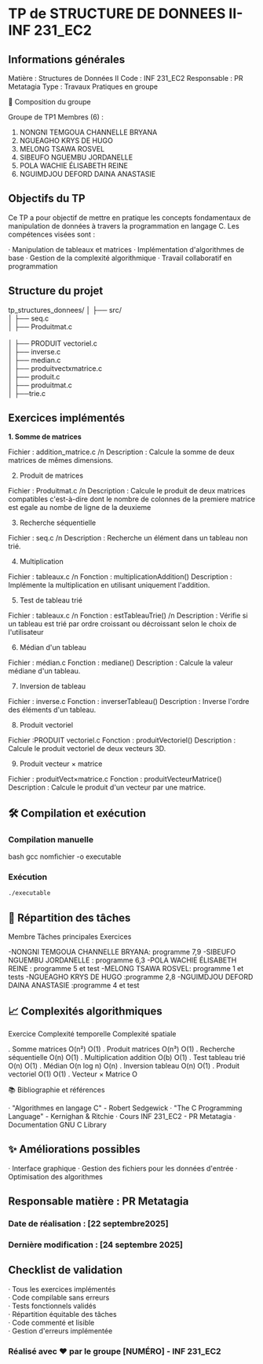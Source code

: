 

# TP de STRUCTURE DE DONNEES II-INF 231_EC2

## Informations générales

Matière : Structures de Données II  Code : INF 231_EC2  Responsable : PR Metatagia  Type : Travaux Pratiques en groupe

👥 Composition du groupe

Groupe de TP1 
Membres (6) :

1. NONGNI TEMGOUA CHANNELLE BRYANA 
2. NGUEAGHO KRYS DE HUGO
3. MELONG TSAWA ROSVEL
4. SIBEUFO NGUEMBU JORDANELLE
5. POLA WACHIE ÉLISABETH REINE
6. NGUIMDJOU DEFORD DAINA ANASTASIE 

## Objectifs du TP

Ce TP a pour objectif de mettre en pratique les concepts fondamentaux de manipulation de données à travers la programmation en langage C. Les compétences visées sont :

· Manipulation de tableaux et matrices
· Implémentation d'algorithmes de base
· Gestion de la complexité algorithmique
· Travail collaboratif en programmation

## Structure du projet


tp_structures_donnees/
│
├── src/ <br>
│   ├── seq.c <br>
│   ├── Produitmat.c <br>   
│   ├── PRODUIT vectoriel.c <br>
│   ├── inverse.c <br>
│   ├── median.c <br>
│   ├── produitvectxmatrice.c <br>
│   ├── produit.c <br>
│   ├── produitmat.c <br>
│   ├──trie.c <br>         

## Exercices implémentés

**1. Somme de matrices**

Fichier : addition_matrice.c  /n Description : Calcule la somme de deux matrices de mêmes dimensions.

2. Produit de matrices

Fichier : Produitmat.c  /n
Description : Calcule le produit de deux matrices compatibles c'est-à-dire dont le nombre de colonnes de la premiere matrice est egale au nombe de ligne de la deuxieme

3. Recherche séquentielle

Fichier : seq.c /n
Description : Recherche un élément dans un tableau non trié.

4. Multiplication 

Fichier : tableaux.c /n
Fonction : multiplicationAddition()
Description : Implémente la multiplication en utilisant uniquement l'addition.

5. Test de tableau trié

Fichier : tableaux.c /n
Fonction : estTableauTrie() /n
Description : Vérifie si un tableau est trié par ordre croissant ou décroissant selon le choix de l'utilisateur 

6. Médian d'un tableau

Fichier : médian.c
Fonction : mediane()
Description : Calcule la valeur médiane d'un tableau.

7. Inversion de tableau

Fichier : inverse.c
Fonction : inverserTableau()
Description : Inverse l'ordre des éléments d'un tableau.

8. Produit vectoriel

Fichier :PRODUIT vectoriel.c
Fonction : produitVectoriel()
Description : Calcule le produit vectoriel de deux vecteurs 3D.

9. Produit vecteur × matrice

Fichier : produitVect×matrice.c
Fonction : produitVecteurMatrice()
Description : Calcule le produit d'un vecteur par une matrice.

## 🛠️ Compilation et exécution

### Compilation manuelle

bash
gcc  nomfichier -o executable



### Exécution

```bash
./executable
```



## 🔧 Répartition des tâches

Membre Tâches principales Exercices

-NONGNI TEMGOUA CHANNELLE BRYANA: programme 7,9
-SIBEUFO NGUEMBU JORDANELLE : programme 6,3 
-POLA WACHIE ÉLISABETH REINE  : programme 5 et test
-MELONG TSAWA ROSVEL: programme 1 et tests 
-NGUEAGHO KRYS DE HUGO :programme 2,8
-NGUIMDJOU DEFORD DAINA ANASTASIE :programme 4 et test 

## 📈 Complexités algorithmiques


Exercice Complexité temporelle Complexité spatiale

. Somme matrices O(n²) O(1)
. Produit matrices O(n³) O(1)
. Recherche séquentielle O(n) O(1)
. Multiplication addition O(b) O(1)
. Test tableau trié O(n) O(1)
. Médian O(n log n) O(n)
. Inversion tableau O(n) O(1)
. Produit vectoriel O(1) O(1)
. Vecteur × Matrice O


📚 Bibliographie et références

· "Algorithmes en langage C" - Robert Sedgewick
· "The C Programming Language" - Kernighan & Ritchie
· Cours INF 231_EC2 - PR Metatagia
· Documentation GNU C Library

## ✨ Améliorations possibles

· Interface graphique
· Gestion des fichiers pour les données d'entrée
· Optimisation des algorithmes



## Responsable matière : PR Metatagia


### Date de réalisation : [22 septembre2025]
### Dernière modification : [24 septembre 2025]



 

 ## Checklist de validation

· Tous les exercices implémentés  
· Code compilable sans erreurs  
· Tests fonctionnels validés  
· Répartition équitable des tâches  
· Code commenté et lisible  
· Gestion d'erreurs implémentée

 ### Réalisé avec ❤️ par le groupe [NUMÉRO] - INF 231_EC2
